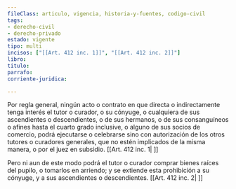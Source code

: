 ```yaml
---
fileClass: articulo, vigencia, historia-y-fuentes, codigo-civil
tags:
- derecho-civil
- derecho-privado
estado: vigente
tipo: multi
incisos: ["[[Art. 412 inc. 1]]", "[[Art. 412 inc. 2]]"]
libro:
titulo:
parrafo:
corriente-juridica:

---
```

Por regla general, ningún acto o contrato en que directa o indirectamente tenga interés el tutor o curador, o su cónyuge, o cualquiera de sus ascendientes o descendientes, o de sus hermanos, o de sus consanguíneos o afines hasta el cuarto grado inclusive, o alguno de sus socios de comercio, podrá ejecutarse o celebrarse sino con autorización de los otros tutores o curadores generales, que no estén implicados de la misma manera, o por el juez en subsidio. [[Art. 412 inc. 1| ]]

Pero ni aun de este modo podrá el tutor o curador comprar bienes raíces del pupilo, o tomarlos en arriendo; y se extiende esta prohibición a su cónyuge, y a sus ascendientes o descendientes. [[Art. 412 inc. 2| ]]